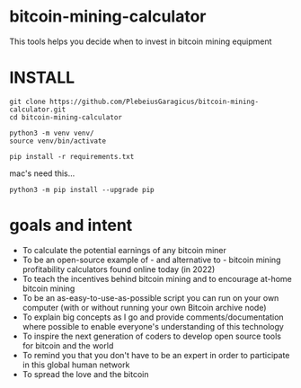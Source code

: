 # bitcoin-mining-calculator
This tools helps you decide when to invest in bitcoin mining equipment

# INSTALL
```
git clone https://github.com/PlebeiusGaragicus/bitcoin-mining-calculator.git
cd bitcoin-mining-calculator

python3 -m venv venv/
source venv/bin/activate

pip install -r requirements.txt
```

mac's need this...
```
python3 -m pip install --upgrade pip
```


# goals and intent
- To calculate the potential earnings of any bitcoin miner
- To be an open-source example of - and alternative to - bitcoin mining profitability calculators found online today (in 2022)
- To teach the incentives behind bitcoin mining and to encourage at-home bitcoin mining
- To be an as-easy-to-use-as-possible script you can run on your own computer (with or without running your own Bitcoin archive node)
- To explain big concepts as I go and provide comments/documentation where possible to enable everyone's understanding of this technology
- To inspire the next generation of coders to develop open source tools for bitcoin and the world
- To remind you that you don't have to be an expert in order to participate in this global human network
- To spread the love and the bitcoin
